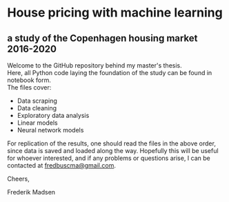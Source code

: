# House pricing with machine learning 
## a study of the Copenhagen housing market 2016-2020

Welcome to the GitHub repository behind my master's thesis.\
Here, all Python code laying the foundation of the study can be found in notebook form.\
The files cover:

* Data scraping
* Data cleaning
* Exploratory data analysis
* Linear models
* Neural network models

For replication of the results, one should read the files in the above order, since data is saved and loaded along the way.
Hopefully this will be useful for whoever interested, and if any problems or questions arise, I can be contacted at fredbuscma@gmail.com.

Cheers,

Frederik Madsen
